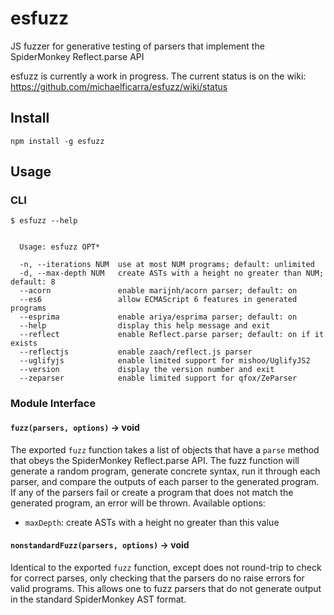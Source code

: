 # esfuzz

JS fuzzer for generative testing of parsers that implement the SpiderMonkey Reflect.parse API

esfuzz is currently a work in progress. The current status is on the wiki: https://github.com/michaelficarra/esfuzz/wiki/status

## Install

    npm install -g esfuzz

## Usage

### CLI

    $ esfuzz --help


      Usage: esfuzz OPT*

      -n, --iterations NUM  use at most NUM programs; default: unlimited
      -d, --max-depth NUM   create ASTs with a height no greater than NUM; default: 8
      --acorn               enable marijnh/acorn parser; default: on
      --es6                 allow ECMAScript 6 features in generated programs
      --esprima             enable ariya/esprima parser; default: on
      --help                display this help message and exit
      --reflect             enable Reflect.parse parser; default: on if it exists
      --reflectjs           enable zaach/reflect.js parser
      --uglifyjs            enable limited support for mishoo/UglifyJS2
      --version             display the version number and exit
      --zeparser            enable limited support for qfox/ZeParser

### Module Interface

#### `fuzz(parsers, options)` -> void

The exported `fuzz` function takes a list of objects that have a `parse` method
that obeys the SpiderMonkey Reflect.parse API. The fuzz function will generate
a random program, generate concrete syntax, run it through each parser, and
compare the outputs of each parser to the generated program. If any of the
parsers fail or create a program that does not match the generated program, an
error will be thrown. Available options:

  * `maxDepth`: create ASTs with a height no greater than this value

#### `nonstandardFuzz(parsers, options)` -> void

Identical to the exported `fuzz` function, except does not round-trip to check
for correct parses, only checking that the parsers do no raise errors for valid
programs. This allows one to fuzz parsers that do not generate output in the
standard SpiderMonkey AST format.
